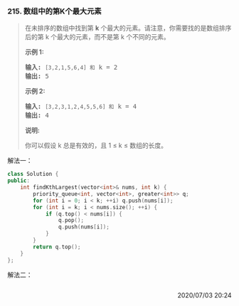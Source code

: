### 215. 数组中的第K个最大元素
> <div class="notranslate"><p>在未排序的数组中找到第 <strong>k</strong> 个最大的元素。请注意，你需要找的是数组排序后的第 k 个最大的元素，而不是第 k 个不同的元素。</p>
>
> <p><strong>示例 1:</strong></p>
>
> <pre><strong>输入:</strong> <code>[3,2,1,5,6,4] 和</code> k = 2
> <strong>输出:</strong> 5
> </pre>
>
> <p><strong>示例&nbsp;2:</strong></p>
>
> <pre><strong>输入:</strong> <code>[3,2,3,1,2,4,5,5,6] 和</code> k = 4
> <strong>输出:</strong> 4</pre>
>
> <p><strong>说明: </strong></p>
>
> <p>你可以假设 k 总是有效的，且 1 ≤ k ≤ 数组的长度。</p>
> </div>

解法一：
```cpp
class Solution {
public:
    int findKthLargest(vector<int>& nums, int k) {
        priority_queue<int, vector<int>, greater<int>> q;
        for (int i = 0; i < k; ++i) q.push(nums[i]);
        for (int i = k; i < nums.size(); ++i) {
            if (q.top() < nums[i]) {
                q.pop();
                q.push(nums[i]);
            }
        }
        return q.top();
    }
};
```

解法二：
```cpp

```

  <div style="text-align: right"> 2020/07/03 20:24 </div>